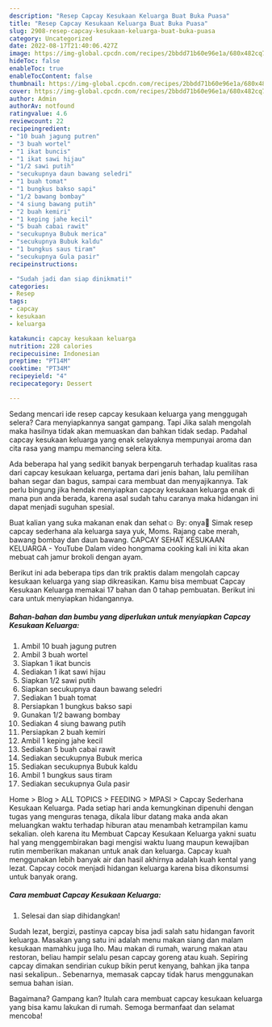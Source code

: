 ```yaml
---
description: "Resep Capcay Kesukaan Keluarga Buat Buka Puasa"
title: "Resep Capcay Kesukaan Keluarga Buat Buka Puasa"
slug: 2908-resep-capcay-kesukaan-keluarga-buat-buka-puasa
category: Uncategorized
date: 2022-08-17T21:40:06.427Z
image: https://img-global.cpcdn.com/recipes/2bbdd71b60e96e1a/680x482cq70/capcay-kesukaan-keluarga-foto-resep-utama.jpg
hideToc: false
enableToc: true
enableTocContent: false
thumbnail: https://img-global.cpcdn.com/recipes/2bbdd71b60e96e1a/680x482cq70/capcay-kesukaan-keluarga-foto-resep-utama.jpg
cover: https://img-global.cpcdn.com/recipes/2bbdd71b60e96e1a/680x482cq70/capcay-kesukaan-keluarga-foto-resep-utama.jpg
author: Admin
authorAv: notfound
ratingvalue: 4.6
reviewcount: 22
recipeingredient:
- "10 buah jagung putren"
- "3 buah wortel"
- "1 ikat buncis"
- "1 ikat sawi hijau"
- "1/2 sawi putih"
- "secukupnya daun bawang seledri"
- "1 buah tomat"
- "1 bungkus bakso sapi"
- "1/2 bawang bombay"
- "4 siung bawang putih"
- "2 buah kemiri"
- "1 keping jahe kecil"
- "5 buah cabai rawit"
- "secukupnya Bubuk merica"
- "secukupnya Bubuk kaldu"
- "1 bungkus saus tiram"
- "secukupnya Gula pasir"
recipeinstructions:

- "Sudah jadi dan siap dinikmati!"
categories:
- Resep
tags:
- capcay
- kesukaan
- keluarga

katakunci: capcay kesukaan keluarga 
nutrition: 228 calories
recipecuisine: Indonesian
preptime: "PT14M"
cooktime: "PT34M"
recipeyield: "4"
recipecategory: Dessert

---
```



Sedang mencari ide resep capcay kesukaan keluarga yang menggugah selera? Cara menyiapkannya sangat gampang. Tapi Jika salah mengolah maka hasilnya tidak akan memuaskan dan bahkan tidak sedap. Padahal capcay kesukaan keluarga yang enak selayaknya mempunyai aroma dan cita rasa yang mampu memancing selera kita.


Ada beberapa hal yang sedikit banyak berpengaruh terhadap kualitas rasa dari capcay kesukaan keluarga, pertama dari jenis bahan, lalu pemilihan bahan segar dan bagus, sampai cara membuat dan menyajikannya. Tak perlu bingung jika hendak menyiapkan capcay kesukaan keluarga enak di mana pun anda berada, karena asal sudah tahu caranya maka hidangan ini dapat menjadi suguhan spesial.

Buat kalian yang suka makanan enak dan sehat☺️ By: onya🌻 Simak resep capcay sederhana ala keluarga saya yuk, Moms. Rajang cabe merah, bawang bombay dan daun bawang. CAPCAY SEHAT KESUKAAN KELUARGA - YouTube Dalam video hongmama cooking kali ini kita akan mebuat cah jamur brokoli dengan ayam.


Berikut ini ada beberapa tips dan trik praktis dalam mengolah capcay kesukaan keluarga yang siap dikreasikan. Kamu bisa membuat Capcay Kesukaan Keluarga memakai 17 bahan dan 0 tahap pembuatan. Berikut ini cara untuk menyiapkan hidangannya.

<!--inarticleads1-->

##### Bahan-bahan dan bumbu yang diperlukan untuk menyiapkan Capcay Kesukaan Keluarga:

1. Ambil 10 buah jagung putren
1. Ambil 3 buah wortel
1. Siapkan 1 ikat buncis
1. Sediakan 1 ikat sawi hijau
1. Siapkan 1/2 sawi putih
1. Siapkan secukupnya daun bawang seledri
1. Sediakan 1 buah tomat
1. Persiapkan 1 bungkus bakso sapi
1. Gunakan 1/2 bawang bombay
1. Sediakan 4 siung bawang putih
1. Persiapkan 2 buah kemiri
1. Ambil 1 keping jahe kecil
1. Sediakan 5 buah cabai rawit
1. Sediakan secukupnya Bubuk merica
1. Sediakan secukupnya Bubuk kaldu
1. Ambil 1 bungkus saus tiram
1. Sediakan secukupnya Gula pasir


Home &gt; Blog &gt; ALL TOPICS &gt; FEEDING &gt; MPASI &gt; Capcay Sederhana Kesukaan Keluarga. Pada setiap hari anda kemungkinan dipenuhi dengan tugas yang menguras tenaga, dikala libur datang maka anda akan meluangkan waktu terhadap hiburan atau menambah ketrampilan kamu sekalian. oleh karena itu Membuat Capcay Kesukaan Keluarga yakni suatu hal yang menggembirakan bagi mengisi waktu luang maupun kewajiban rutin memberikan makanan untuk anak dan keluarga. Capcay kuah menggunakan lebih banyak air dan hasil akhirnya adalah kuah kental yang lezat. Capcay cocok menjadi hidangan keluarga karena bisa dikonsumsi untuk banyak orang. 

<!--inarticleads2-->

##### Cara membuat Capcay Kesukaan Keluarga:


1. Selesai dan siap dihidangkan!

Sudah lezat, bergizi, pastinya capcay bisa jadi salah satu hidangan favorit keluarga. Masakan yang satu ini adalah menu makan siang dan malam kesukaan mamahku juga lho. Mau makan di rumah, warung makan atau restoran, beliau hampir selalu pesan capcay goreng atau kuah. Sepiring capcay dimakan sendirian cukup bikin perut kenyang, bahkan jika tanpa nasi sekalipun.. Sebenarnya, memasak capcay tidak harus menggunakan semua bahan isian. 

Bagaimana? Gampang kan? Itulah cara membuat capcay kesukaan keluarga yang bisa kamu lakukan di rumah. Semoga bermanfaat dan selamat mencoba!
